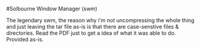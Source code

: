 #Solbourne Window Manager (swm)

The legendary swm, the reason why i'm not uncompressing the whole thing and just leaving the tar
file as-is is that there are case-senstive files & directories. Read the PDF just to get a idea
of what it was able to do. Provided as-is.